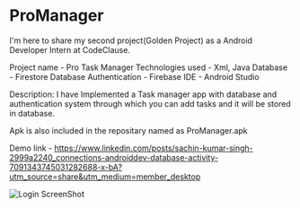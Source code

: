 # ProManager

I'm here to share my second project(Golden Project) as a Android Developer Intern at CodeClause.

Project name - Pro Task Manager
Technologies used - Xml, Java
Database - Firestore Database
Authentication - Firebase
IDE - Android Studio

Description:
I have Implemented a Task manager app with database and authentication system through which you can add tasks and it will be stored in database.

Apk is also included in the repositary named as ProManager.apk

Demo link - https://www.linkedin.com/posts/sachin-kumar-singh-2999a2240_connections-androiddev-database-activity-7091343745031282688-x-bA?utm_source=share&utm_medium=member_desktop 


![Login ScreenShot](https://github.com/SK3180/ProManager/assets/82767208/416f99dd-438c-40b5-b8ca-9cd8c887d8ad)
